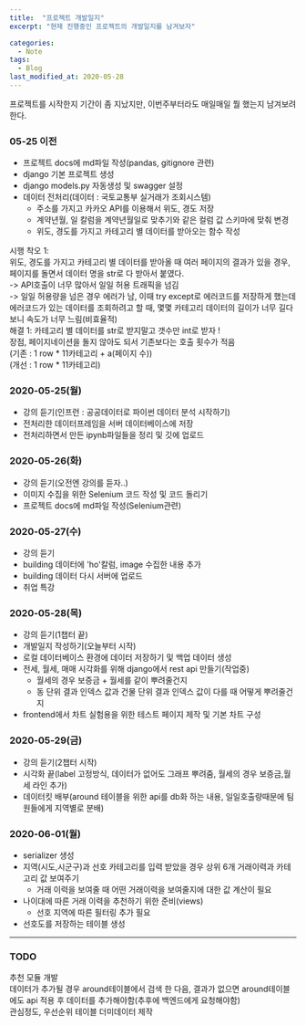 ```yaml
---
title:  "프로젝트 개발일지"
excerpt: "현재 진행중인 프로젝트의 개발일지를 남겨보자"

categories:
  - Note
tags:
  - Blog
last_modified_at: 2020-05-28
---
```

프로젝트를 시작한지 기간이 좀 지났지만, 이번주부터라도 매일매일 뭘 했는지 남겨보려한다.  
### 05-25 이전  
* 프로젝트 docs에 md파일 작성(pandas, gitignore 관련)
* django 기본 프로젝트 생성  
* django models.py 자동생성 및 swagger 설정  
* 데이터 전처리(데이터 : 국토교통부 실거래가 조회시스템)  
  + 주소를 가지고 카카오 API를 이용해서 위도, 경도 저장  
  + 계약년월, 일 칼럼을 계약년월일로 맞추기와 같은 컬럼 값 스키마에 맞춰 변경  
  + 위도, 경도를 가지고 카테고리 별 데이터를 받아오는 함수 작성  

  
시행 착오 1:  
위도, 경도를 가지고 카테고리 별 데이터를 받아올 때 여러 페이지의 결과가 있을 경우,  
페이지를 돌면서 데이터 명을 str로 다 받아서 붙였다.  
-> API호출이 너무 많아서 일일 허용 트래픽을 넘김  
-> 일일 허용량을 넘은 경우 에러가 남, 이때 try except로 에러코드를 저장하게 했는데  
에러코드가 있는 데이터를 조회하려고 할 때, 몇몇 카테고리 데이터의 길이가 너무 길다보니 속도가 너무 느림(비효율적)  
해결 1: 카테고리 별 데이터를 str로 받지말고 갯수만 int로 받자 !  
장점, 페이지네이션을 돌지 않아도 되서 기존보다는 호출 횟수가 적음  
  (기존 : 1 row * 11카테고리 + a(페이지 수))  
  (개선 : 1 row * 11카테고리)

### 2020-05-25(월)  
* 강의 듣기(인프런 : 공공데이터로 파이썬 데이터 분석 시작하기)  
* 전처리한 데이터프레임을 서버 데이터베이스에 저장  
* 전처리하면서 만든 ipynb파일들을 정리 및 깃에 업로드  

### 2020-05-26(화)  
* 강의 듣기(오전엔 강의를 듣자..)  
* 이미지 수집을 위한 Selenium 코드 작성 및 코드 돌리기  
* 프로젝트 docs에 md파일 작성(Selenium관련)  

### 2020-05-27(수)  
* 강의 듣기  
* building 데이터에 'ho'칼럼, image 수집한 내용 추가  
* building 데이터 다시 서버에 업로드
* 취업 특강  

### 2020-05-28(목)  
* 강의 듣기(1챕터 끝)  
* 개발일지 작성하기(오늘부터 시작)  
* 로컬 데이터베이스 환경에 데이터 저장하기 및 백업 데이터 생성  
* 전세, 월세, 매매 시각화를 위해 django에서 rest api 만들기(작업중)  
  + 월세의 경우 보증금 + 월세를 같이 뿌려줄건지  
  + 동 단위 결과 인덱스 값과 건물 단위 결과 인덱스 값이 다를 때 어떻게 뿌려줄건지  
* frontend에서 차트 실험용을 위한 테스트 페이지 제작 및 기본 차트 구성  

### 2020-05-29(금)  
* 강의 듣기(2챕터 시작)  
* 시각화 끝(label 고정방식, 데이터가 없어도 그래프 뿌려줌, 월세의 경우 보증금,월세 라인 추가)  
* 데이터킷 배부(around 테이블을 위한 api를 db화 하는 내용, 일일호출량때문에 팀원들에게 지역별로 분배)  

### 2020-06-01(월)  
* serializer 생성
* 지역(시도,시군구)과 선호 카테고리를 입력 받았을 경우 상위 6개 거래이력과 카테고리 값 보여주기  
  + 거래 이력을 보여줄 때 어떤 거래이력을 보여줄지에 대한 값 계산이 필요  
* 나이대에 따른 거래 이력을 추천하기 위한 준비(views)  
  + 선호 지역에 따른 필터링 추가 필요  
* 선호도를 저장하는 테이블 생성  
---
### TODO  
추천 모듈 개발  
데이터가 추가될 경우 around테이블에서 검색 한 다음, 결과가 없으면 around테이블에도 api 적용 후 데이터를 추가해야함(추후에 백엔드에게 요청해야함)  
관심정도, 우선순위 테이블 더미데이터 제작  